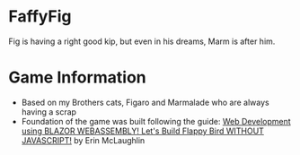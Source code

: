 # FaffyFig
Fig is having a right good kip, but even in his dreams, Marm is after him.



# Game Information
- Based on my Brothers cats, Figaro and Marmalade who are always having a scrap
- Foundation of the game was built following the guide: [Web Development using BLAZOR WEBASSEMBLY! Let's Build Flappy Bird WITHOUT JAVASCRIPT!](https://youtu.be/wTmZCu16LNU) by Erin McLaughlin
